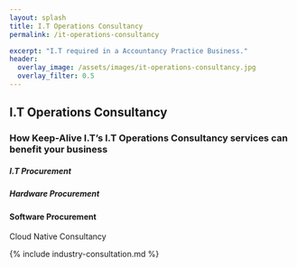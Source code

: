 ```yaml
---
layout: splash
title: I.T Operations Consultancy
permalink: /it-operations-consultancy

excerpt: "I.T required in a Accountancy Practice Business."
header:
  overlay_image: /assets/images/it-operations-consultancy.jpg
  overlay_filter: 0.5 
---
```


## I.T Operations Consultancy
### How Keep-Alive I.T’s I.T Operations Consultancy services can benefit your business

##### I.T Procurement
##### Hardware Procurement

#### Software Procurement

Cloud Native Consultancy

{% include industry-consultation.md %}